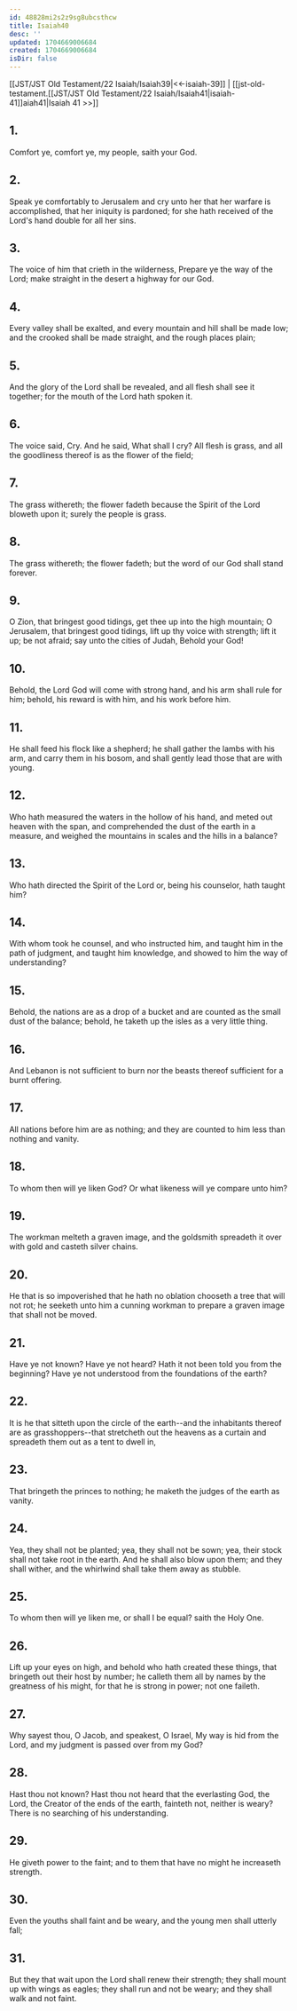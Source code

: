 ```yaml
---
id: 48828mi2s2z9sg8ubcsthcw
title: Isaiah40
desc: ''
updated: 1704669006684
created: 1704669006684
isDir: false
---
```

[[JST/JST Old Testament/22 Isaiah/Isaiah39|<<-isaiah-39]] | [[jst-old-testament.[[JST/JST Old Testament/22 Isaiah/Isaiah41|isaiah-41]]aiah41|Isaiah 41 >>]]
## 1.
Comfort ye, comfort ye, my people, saith your God.
## 2.
Speak ye comfortably to Jerusalem and cry unto her that her warfare is accomplished, that her iniquity is pardoned; for she hath received of the Lord\'s hand double for all her sins.
## 3.
The voice of him that crieth in the wilderness, Prepare ye the way of the Lord; make straight in the desert a highway for our God.
## 4.
Every valley shall be exalted, and every mountain and hill shall be made low; and the crooked shall be made straight, and the rough places plain;
## 5.
And the glory of the Lord shall be revealed, and all flesh shall see it together; for the mouth of the Lord hath spoken it.
## 6.
The voice said, Cry. And he said, What shall I cry? All flesh is grass, and all the goodliness thereof is as the flower of the field;
## 7.
The grass withereth; the flower fadeth because the Spirit of the Lord bloweth upon it; surely the people is grass.
## 8.
The grass withereth; the flower fadeth; but the word of our God shall stand forever.
## 9.
O Zion, that bringest good tidings, get thee up into the high mountain; O Jerusalem, that bringest good tidings, lift up thy voice with strength; lift it up; be not afraid; say unto the cities of Judah, Behold your God!
## 10.
Behold, the Lord God will come with strong hand, and his arm shall rule for him; behold, his reward is with him, and his work before him.
## 11.
He shall feed his flock like a shepherd; he shall gather the lambs with his arm, and carry them in his bosom, and shall gently lead those that are with young.
## 12.
Who hath measured the waters in the hollow of his hand, and meted out heaven with the span, and comprehended the dust of the earth in a measure, and weighed the mountains in scales and the hills in a balance?
## 13.
Who hath directed the Spirit of the Lord or, being his counselor, hath taught him?
## 14.
With whom took he counsel, and who instructed him, and taught him in the path of judgment, and taught him knowledge, and showed to him the way of understanding?
## 15.
Behold, the nations are as a drop of a bucket and are counted as the small dust of the balance; behold, he taketh up the isles as a very little thing.
## 16.
And Lebanon is not sufficient to burn nor the beasts thereof sufficient for a burnt offering.
## 17.
All nations before him are as nothing; and they are counted to him less than nothing and vanity.
## 18.
To whom then will ye liken God? Or what likeness will ye compare unto him?
## 19.
The workman melteth a graven image, and the goldsmith spreadeth it over with gold and casteth silver chains.
## 20.
He that is so impoverished that he hath no oblation chooseth a tree that will not rot; he seeketh unto him a cunning workman to prepare a graven image that shall not be moved.
## 21.
Have ye not known? Have ye not heard? Hath it not been told you from the beginning? Have ye not understood from the foundations of the earth?
## 22.
It is he that sitteth upon the circle of the earth\--and the inhabitants thereof are as grasshoppers\--that stretcheth out the heavens as a curtain and spreadeth them out as a tent to dwell in,
## 23.
That bringeth the princes to nothing; he maketh the judges of the earth as vanity.
## 24.
Yea, they shall not be planted; yea, they shall not be sown; yea, their stock shall not take root in the earth. And he shall also blow upon them; and they shall wither, and the whirlwind shall take them away as stubble.
## 25.
To whom then will ye liken me, or shall I be equal? saith the Holy One.
## 26.
Lift up your eyes on high, and behold who hath created these things, that bringeth out their host by number; he calleth them all by names by the greatness of his might, for that he is strong in power; not one faileth.
## 27.
Why sayest thou, O Jacob, and speakest, O Israel, My way is hid from the Lord, and my judgment is passed over from my God?
## 28.
Hast thou not known? Hast thou not heard that the everlasting God, the Lord, the Creator of the ends of the earth, fainteth not, neither is weary? There is no searching of his understanding.
## 29.
He giveth power to the faint; and to them that have no might he increaseth strength.
## 30.
Even the youths shall faint and be weary, and the young men shall utterly fall;
## 31.
But they that wait upon the Lord shall renew their strength; they shall mount up with wings as eagles; they shall run and not be weary; and they shall walk and not faint.

